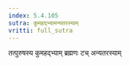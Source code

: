 ```yaml
---
index: 5.4.105
sutra: कुमहद्भ्यामन्यतरस्याम्‌
vritti: full_sutra
---
```


तत्पुरुषस्य कुमहद्भ्याम् ब्रह्मणः टच् अन्यतरस्याम् 